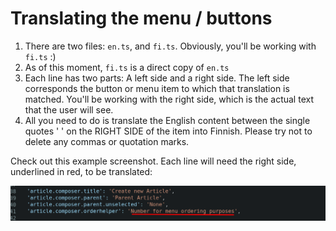 # Translating the menu / buttons

1. There are two files: `en.ts`, and `fi.ts`. Obviously, you'll be working with `fi.ts`  :)
2. As of this moment, `fi.ts` is a direct copy of `en.ts`
3. Each line has two parts: A left side and a right side. The left side corresponds the button or menu item to which that translation is matched. You'll be working with the right side, which is the actual text that the user will see.
3. All you need to do is translate the English content between the single quotes ' ' on the RIGHT SIDE of the item into Finnish. Please try not to delete any commas or quotation marks.

Check out this example screenshot. Each line will need the right side, underlined in red, to be translated:

![Translation](translation-example.png)